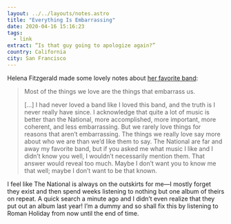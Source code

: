 ```yaml
---
layout: ../../layouts/notes.astro
title: "Everything Is Embarrassing"
date: 2020-04-16 15:16:23
tags:
  - link
extract: “Is that guy going to apologize again?”
country: California
city: San Francisco
---
```


Helena Fitzgerald made some lovely notes about [her favorite band](https://getpocket.com/explore/item/everything-is-embarrassing-on-loving-the-national):

> Most of the things we love are the things that embarrass us.
>
> [...] I had never loved a band like I loved this band, and the truth is I never really have since. I acknowledge that quite a lot of music is better than the National, more accomplished, more important, more coherent, and less embarrassing. But we rarely love things for reasons that aren’t embarrassing. The things we really love say more about who we are than we’d like them to say. The National are far and away my favorite band, but if you asked me what music I like and I didn’t know you well, I wouldn’t necessarily mention them. That answer would reveal too much. Maybe I don’t want you to know me that well; maybe I don’t want to be that known.

I feel like The National is always on the outskirts for me—I mostly forget they exist and then spend weeks listening to nothing but one album of theirs on repeat. A quick search a minute ago and I didn’t even realize that they put out an album last year! I’m a dummy and so shall fix this by listening to Roman Holiday from now until the end of time.
